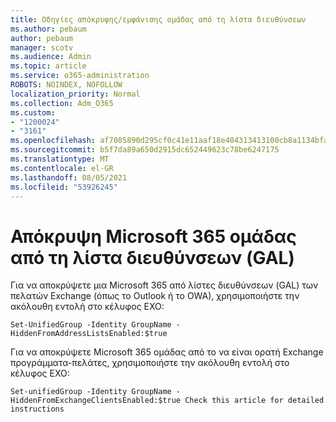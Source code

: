 ```yaml
---
title: Οδηγίες απόκρυψης/εμφάνισης ομάδας από τη λίστα διευθύνσεων
ms.author: pebaum
author: pebaum
manager: scotv
ms.audience: Admin
ms.topic: article
ms.service: o365-administration
ROBOTS: NOINDEX, NOFOLLOW
localization_priority: Normal
ms.collection: Adm_O365
ms.custom:
- "1200024"
- "3161"
ms.openlocfilehash: af7085890d295cf0c41e11aaf18e404313413100cb8a1134bfac051d5fa26996
ms.sourcegitcommit: b5f7da89a650d2915dc652449623c78be6247175
ms.translationtype: MT
ms.contentlocale: el-GR
ms.lasthandoff: 08/05/2021
ms.locfileid: "53926245"
---
```

# <a name="hide-microsoft-365-group-from-address-list-gal"></a>Απόκρυψη Microsoft 365 ομάδας από τη λίστα διευθύνσεων (GAL)

Για να αποκρύψετε μια Microsoft 365 από λίστες διευθύνσεων (GAL) των πελατών Exchange (όπως το Outlook ή το OWA), χρησιμοποιήστε την ακόλουθη εντολή στο κέλυφος EXO:

`Set-UnifiedGroup -Identity GroupName -HiddenFromAddressListsEnabled:$true`

Για να αποκρύψετε Microsoft 365 ομάδας από το να είναι ορατή Exchange προγράμματα-πελάτες, χρησιμοποιήστε την ακόλουθη εντολή στο κέλυφος EXO:

`Set-unifiedGroup -Identity GroupName -HiddenFromExchangeClientsEnabled:$true
Check this article for detailed instructions`

